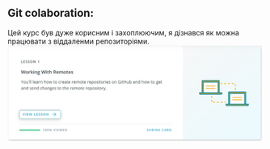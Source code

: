 
## Git colaboration:
Цей курс був дуже корисним і захоплюючим, я дізнався як можна працювати з віддаленми репозиторіями.
![alt-text](https://github.com/littleproger/kottans-backend/blob/master/task_git_collaboration/%D0%91%D0%B5%D0%B7%D1%8B%D0%BC%D1%8F%D0%BD%D0%BD%D1%8B%D0%B9.jpg)